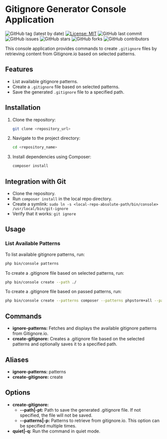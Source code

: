 # Gitignore Generator Console Application

![GitHub tag (latest by date)](https://img.shields.io/github/v/tag/shahmal1yev/ignore?label=latest&style=flat)
[![License: MIT](https://img.shields.io/badge/License-MIT-green.svg)](https://opensource.org/licenses/MIT)
![GitHub last commit](https://img.shields.io/github/last-commit/shahmal1yev/ignore)
![GitHub issues](https://img.shields.io/github/issues/shahmal1yev/ignore)
![GitHub stars](https://img.shields.io/github/stars/shahmal1yev/ignore)
![GitHub forks](https://img.shields.io/github/forks/shahmal1yev/ignore)
![GitHub contributors](https://img.shields.io/github/contributors/shahmal1yev/ignore)

This console application provides commands to create `.gitignore` files by retrieving content from Gitignore.io based on selected patterns.

## Features

- List available gitignore patterns.
- Create a `.gitignore` file based on selected patterns.
- Save the generated `.gitignore` file to a specified path.

## Installation

1. Clone the repository:

    ```bash
    git clone <repository_url>
    ```

2. Navigate to the project directory:

    ```bash
    cd <repository_name>
    ```

3. Install dependencies using Composer:

    ```bash
    composer install
    ```
   
## Integration with Git

- Clone the repository.
- Run ```composer install``` in the local repo directory.
- Create a symlink: ```sudo ln -s <local-repo-absolute-path/bin/console> /usr/local/bin/git-ignore```
- Verify that it works: ```git ignore```

## Usage

### List Available Patterns

To list available gitignore patterns, run:

```bash
php bin/console patterns
```

To create a .gitignore file based on selected patterns, run:

```bash
php bin/console create --path ./
```

To create a .gitignore file based on passed patterns, run:

```bash
php bin/console create --patterns composer --patterns phpstorm+all --path ./
```

## Commands 

- **ignore-patterns:** Fetches and displays the available gitignore patterns from Gitignore.io.
- **create-gitignore:** Creates a .gitignore file based on the selected patterns and optionally saves it to a specified path.

## Aliases

- **ignore-patterns:** patterns
- **create-gitignore:** create

## Options

- **create-gitignore:**
  - **--path|-pt:** Path to save the generated .gitignore file. If not specified, the file will not be saved.
  - **--patterns|-p:** Patterns to retrieve from gitignore.io. This option can be specified multiple times.
- **quiet|-q:** Run the command in quiet mode.